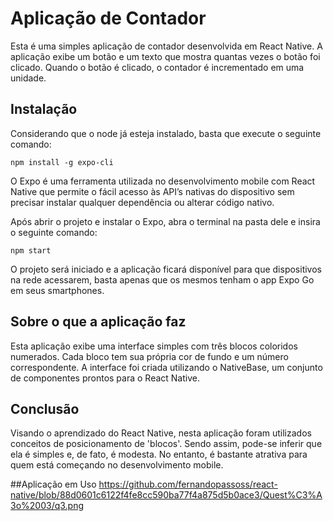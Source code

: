 
# Aplicação de Contador

Esta é uma simples aplicação de contador desenvolvida em React Native. A aplicação exibe um botão e um texto que mostra quantas vezes o botão foi clicado. Quando o botão é clicado, o contador é incrementado em uma unidade.


## Instalação

Considerando que o node já esteja instalado, basta que execute o seguinte comando: 
```
npm install -g expo-cli
```
O Expo é uma ferramenta utilizada no desenvolvimento mobile com React Native que permite o fácil acesso às API’s nativas do dispositivo sem precisar instalar qualquer dependência ou alterar código nativo.

Após abrir o projeto e instalar o Expo, abra o terminal na pasta dele e insira o seguinte comando:

```
npm start
```
O projeto será iniciado e a aplicação ficará disponível para que dispositivos na rede acessarem, basta apenas que os mesmos tenham o app Expo Go em seus smartphones.

## Sobre o que a aplicação faz
Esta aplicação exibe uma interface simples com três blocos coloridos numerados. Cada bloco tem sua própria cor de fundo e um número correspondente. A interface foi criada utilizando o NativeBase, um conjunto de componentes prontos para o React Native.
## Conclusão

Visando o aprendizado do React Native, nesta aplicação foram utilizados conceitos de posicionamento de 'blocos'. Sendo assim, pode-se inferir que ela é simples e, de fato, é modesta. No entanto, é bastante atrativa para quem está começando no desenvolvimento mobile.

##Aplicação em Uso
https://github.com/fernandopassoss/react-native/blob/88d0601c6122f4fe8cc590ba77f4a875d5b0ace3/Quest%C3%A3o%2003/q3.png
